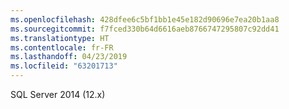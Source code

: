 ```yaml
---
ms.openlocfilehash: 428dfee6c5bf1bb1e45e182d90696e7ea20b1aa8
ms.sourcegitcommit: f7fced330b64d6616aeb8766747295807c92dd41
ms.translationtype: HT
ms.contentlocale: fr-FR
ms.lasthandoff: 04/23/2019
ms.locfileid: "63201713"
---
```

 SQL Server 2014 (12.x)